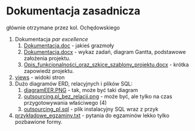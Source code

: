 Dokumentacja zasadnicza
=======================
głównie otrzymane przez kol. Ochędowskiego

1. Dokumentacja _par excellence_
    1. [Dokumentacja.doc](Dokumentacja.doc) - jakieś grazmoły
    2. [Dokumentacja.docx](Dokumentacja.docx) - wykaz zadań, diagram Gantta, podstawowe założenia projektu.
    3. [Opis_funkcjonalności_oraz_szkice_szablony_projektu.docx](Opis_funkcjonalności_oraz_szkice_szablony_projektu.docxOpis_funkcjonalności_oraz_szkice_szablony_projektu.docx) - krótka zapowiedż projektu.
2. [views](/docs/views) - widoki stron
3. Dużo diagramów ERD, relacyjnych i plików SQL:
    1. [diagramEER.PNG](diagramEER.PNG) - tak, może być taki diagram
    2. [outsourcing.pl_bez_relacji.png](outsourcing.pl_bez_relacji.png) - może być, ale tylko na czas przygotowywania właściwego (4)
    3. [outsourcing_pl.sql](outsourcing_pl.sql) - plik instalacyjny SQL wraz z przyk
4. [przykładowe_egzaminy.txt](przykładowe_egzaminy.txt) - pytania do egzaminów lekko tylko pozbawione formy.

